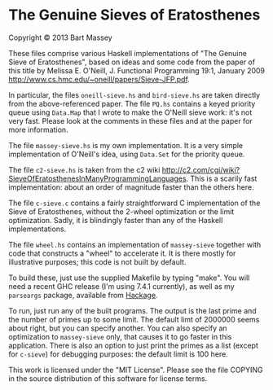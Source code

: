# The Genuine Sieves of Eratosthenes
Copyright © 2013 Bart Massey

These files comprise various Haskell implementations of "The
Genuine Sieve of Eratosthenes", based on ideas and some code
from the paper of this title by Melissa E. O'Neill,
J. Functional Programming 19:1, January 2009
<http://www.cs.hmc.edu/~oneill/papers/Sieve-JFP.pdf>.

In particular, the files `oneill-sieve.hs` and
`bird-sieve.hs` are taken directly from the above-referenced
paper. The file `PQ.hs` contains a keyed priority queue
using `Data.Map` that I wrote to make the O'Neill sieve
work: it's not very fast. Please look at the comments in
these files and at the paper for more information.

The file `massey-sieve.hs` is my own implementation. It is a
very simple implementation of O'Neill's idea, using
`Data.Set` for the priority queue.

The file `c2-sieve.hs` is taken from the c2 wiki
<http://c2.com/cgi/wiki?SieveOfEratosthenesInManyProgrammingLanguages>.
This is a scarily fast implementation: about an order of
magnitude faster than the others here.

The file `c-sieve.c` contains a fairly straightforward C
implementation of the Sieve of Eratosthenes, without the
2-wheel optimization or the limit optimization. Sadly, it is
blindingly faster than any of the Haskell implementations.

The file `wheel.hs` contains an implementation of
`massey-sieve` together with code that constructs a "wheel"
to accelerate it. It is there mostly for illustrative
purposes; this code is not built by default.

To build these, just use the supplied Makefile by typing
"make". You will need a recent GHC release (I'm using 7.4.1
currently), as well as my `parseargs` package, available
from [Hackage](http://hackage.haskell.org/package/parseargs).

To run, just run any of the built programs. The output is
the last prime and the number of primes up to some
limit. The default limt of 2000000 seems about right, but
you can specify another. You can also specify an
optimization to `massey-sieve` only, that causes it to go
faster in this application. There is also an option to just
print the primes as a list (except for `c-sieve`) for
debugging purposes: the default limit is 100 here.

This work is licensed under the "MIT License".  Please see
the file COPYING in the source distribution of this software
for license terms.
